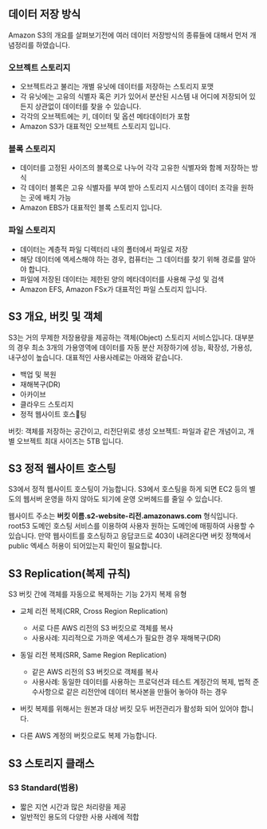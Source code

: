
## 데이터 저장 방식
Amazon S3의 개요를 살펴보기전에 여러 데이터 저장방식의 종류들에 대해서 먼저 개념정리를 하였습니다.

### 오브젝트 스토리지
- 오브젝트라고 불리는 개별 유닛에 데이터를 저장하는 스토리지 포맷
- 각 유닛에는 고유의 식별자 혹은 키가 있어서 분산된 시스템 내 어디에 저장되어 있든지 상관없이 데이터를 찾을 수 있습니다.
- 각각의 오브젝트에는 키, 데이터 및 옵션 메타데이터가 포함
- Amazon S3가 대표적인 오브젝트 스토리지 입니다.

### 블록 스토리지
- 데이터를 고정된 사이즈의 블록으로 나누어 각각 고유한 식별자와 함께 저장하는 방식
- 각 데이터 블록은 고유 식별자를 부여 받아 스토리지 시스템이 데이터 조각을 원하는 곳에 배치 가능
- Amazon EBS가 대표적인 블록 스토리지 입니다.

### 파일 스토리지
- 데이터는 계층적 파일 디렉터리 내의 폴터에서 파일로 저장
- 해당 데이터에 엑세스해야 하는 경우, 컴퓨터는 그 데이터를 찾기 위해 경로를 알아야 합니다.
- 파일에 저장된 데이터는 제한된 양의 메타데이터를 사용해 구성 및 검색
- Amazon EFS, Amazon FSx가 대표적인 파일 스토리지 입니다.


## S3 개요, 버킷 및 객체
S3는 거의 무제한 저장용량을 제공하는 객체(Object) 스토리지 서비스입니다.
대부분의 경우 최소 3개의 가용영역에 데이터를 자동 분산 저장하기에 성능, 확장성, 가용성, 내구성이 높습니다.
대표적인 사용사례로는 아래와 같습니다.

- 백업 및 복원
- 재해복구(DR)
- 아카이브
- 클라우드 스토리지
- 정적 웹사이트 호스팅


버킷: 객체를 저장하는 공간이고, 리전단위로 생성
오브젝트: 파일과 같은 개념이고, 개별 오브젝트 최대 사이즈는 5TB 입니다.


## S3 정적 웹사이트 호스팅

S3에서 정적 웹사이트 호스팅이 가능합니다. S3에서 호스팅을 하게 되면 EC2 등의 별도의 웹서버 운영을 하지 않아도 되기에 운영 오버헤드를 줄일 수 있습니다.

웹사이트 주소는 **버킷 이름.s2-website-리전.amazonaws.com** 형식입니다.
root53 도메인 호스팅 서비스를 이용하여 사용자 원하는 도메인에 매핑하여 사용할 수 있습니다. 만약 웹사이트를 호스팅하고 응답코드로 403이 내려온다면 버킷 정책에서  public 엑세스 허용이 되어있는지 확인이 필요합니다.


## S3 Replication(복제 규칙)
S3 버킷 간에 객체를 자동으로 복제하는 기능
2가지 복제 유형

- 교체 리전 복제(CRR, Cross Region Replication)
	- 서로 다른 AWS 리전의 S3 버킷으로 객체를 복사
	- 사용사례: 지리적으로 가까운 엑세스가 필요한 경우 재해복구(DR)

- 동일 리전 복제(SRR, Same Region Replication)
	- 같은 AWS 리전의 S3 버킷으로 객체를 복사
	- 사용사례: 동일한 데이터를 사용하는 프로덕션과 테스트 계정간의 복제, 법적 준수사항으로 같은 리전안에 데이터 복사본을 만들어 놓아야 하는 경우



- 버킷 복제를 위해서는 원본과 대상 버킷 모두 버전관리가 활성화 되어 있어야 합니다.
- 다른 AWS 계정의 버킷으로도 복제 가능합니다.



## S3 스토리지 클래스

### S3 Standard(범용)
- 짧은 지연 시간과 많은 처리량을 제공
- 일반적인 용도의 다양한 사용 사례에 적합